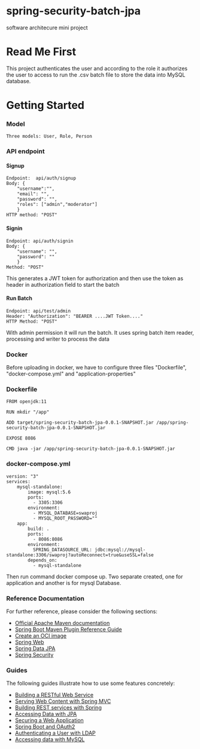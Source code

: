 # spring-security-batch-jpa
software architecure mini project

# Read Me First

This project authenticates the user and according to the role it authorizes the user to access to run the .csv batch file to store the data into MySQL database. 

# Getting Started

### Model
    Three models: User, Role, Person

### API endpoint

#### Signup 

    Endpoint:  api/auth/signup
    Body: {
        "username":"",
        "email": "",
        "password": "",
        "roles": ["admin","moderator"]
        }
    HTTP method: "POST"

#### Signin

    Endpoint: api/auth/signin
    Body: {
        "username": "",
        "password": ""
        }
    Method: "POST"

This generates a JWT token for  authorization and then use the token as header in authorization field to start the batch

#### Run Batch
    
    Endpoint: api/test/admin
    Header: "Authorization": "BEARER ....JWT Token...."
    HTTP Method: "POST"    

With admin permission it will run the batch. It uses spring batch item reader, processing and writer to process the data

### Docker 

Before uploading in docker, we have to configure three files "Dockerfile", "docker-compose.yml" and "application-properties" 

### Dockerfile
    FROM openjdk:11

    RUN mkdir "/app"

    ADD target/spring-security-batch-jpa-0.0.1-SNAPSHOT.jar /app/spring-security-batch-jpa-0.0.1-SNAPSHOT.jar

    EXPOSE 8086

    CMD java -jar /app/spring-security-batch-jpa-0.0.1-SNAPSHOT.jar

### docker-compose.yml

    version: "3"
    services:
        mysql-standalone:
            image: mysql:5.6
            ports:
              - 3305:3306
            environment:
              - MYSQL_DATABASE=swaproj
              - MYSQL_ROOT_PASSWORD=""
        app:
            build: .
            ports:
              - 8086:8086
            environment:
              SPRING_DATASOURCE_URL: jdbc:mysql://mysql-standalone:3306/swaproj?autoReconnect=true&useSSL=false
            depends_on:
              - mysql-standalone

Then run command docker compose up. Two separate created, one for application and another is for mysql Database. 

### Reference Documentation
For further reference, please consider the following sections:

* [Official Apache Maven documentation](https://maven.apache.org/guides/index.html)
* [Spring Boot Maven Plugin Reference Guide](https://docs.spring.io/spring-boot/docs/2.7.0/maven-plugin/reference/html/)
* [Create an OCI image](https://docs.spring.io/spring-boot/docs/2.7.0/maven-plugin/reference/html/#build-image)
* [Spring Web](https://docs.spring.io/spring-boot/docs/2.7.0/reference/htmlsingle/#boot-features-developing-web-applications)
* [Spring Data JPA](https://docs.spring.io/spring-boot/docs/2.7.0/reference/htmlsingle/#boot-features-jpa-and-spring-data)
* [Spring Security](https://docs.spring.io/spring-boot/docs/2.7.0/reference/htmlsingle/#boot-features-security)

### Guides
The following guides illustrate how to use some features concretely:

* [Building a RESTful Web Service](https://spring.io/guides/gs/rest-service/)
* [Serving Web Content with Spring MVC](https://spring.io/guides/gs/serving-web-content/)
* [Building REST services with Spring](https://spring.io/guides/tutorials/bookmarks/)
* [Accessing Data with JPA](https://spring.io/guides/gs/accessing-data-jpa/)
* [Securing a Web Application](https://spring.io/guides/gs/securing-web/)
* [Spring Boot and OAuth2](https://spring.io/guides/tutorials/spring-boot-oauth2/)
* [Authenticating a User with LDAP](https://spring.io/guides/gs/authenticating-ldap/)
* [Accessing data with MySQL](https://spring.io/guides/gs/accessing-data-mysql/)

